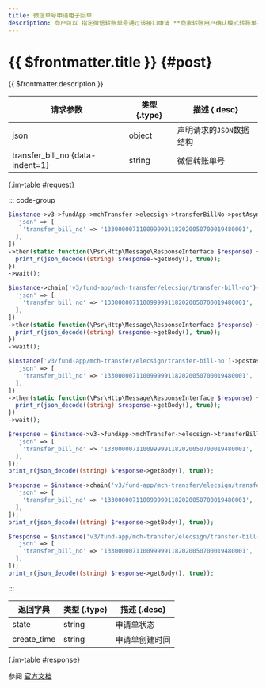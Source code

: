 ```yaml
---
title: 微信单号申请电子回单
description: 商户可以 指定微信转账单号通过该接口申请 **商家转账用户确认模式转账单据** 对应的电子回单。微信支付会在校验满足回单申请条件后受理回单的申请，商户后续可以通过电子回单查询接口查询回单处理进度。
---
```


# {{ $frontmatter.title }} {#post}

{{ $frontmatter.description }}

| 请求参数 | 类型 {.type} | 描述 {.desc}
| --- | --- | ---
| json | object | 声明请求的`JSON`数据结构
| transfer_bill_no {data-indent=1} | string | 微信转账单号

{.im-table #request}

::: code-group

```php [异步纯链式]
$instance->v3->fundApp->mchTransfer->elecsign->transferBillNo->postAsync([
  'json' => [
    'transfer_bill_no' => '1330000071100999991182020050700019480001',
  ],
])
->then(static function(\Psr\Http\Message\ResponseInterface $response) {
  print_r(json_decode((string) $response->getBody(), true));
})
->wait();
```

```php [异步声明式]
$instance->chain('v3/fund-app/mch-transfer/elecsign/transfer-bill-no')->postAsync([
  'json' => [
    'transfer_bill_no' => '1330000071100999991182020050700019480001',
  ],
])
->then(static function(\Psr\Http\Message\ResponseInterface $response) {
  print_r(json_decode((string) $response->getBody(), true));
})
->wait();
```

```php [异步属性式]
$instance['v3/fund-app/mch-transfer/elecsign/transfer-bill-no']->postAsync([
  'json' => [
    'transfer_bill_no' => '1330000071100999991182020050700019480001',
  ],
])
->then(static function(\Psr\Http\Message\ResponseInterface $response) {
  print_r(json_decode((string) $response->getBody(), true));
})
->wait();
```

```php [同步纯链式]
$response = $instance->v3->fundApp->mchTransfer->elecsign->transferBillNo->post([
  'json' => [
    'transfer_bill_no' => '1330000071100999991182020050700019480001',
  ],
]);
print_r(json_decode((string) $response->getBody(), true));
```

```php [同步声明式]
$response = $instance->chain('v3/fund-app/mch-transfer/elecsign/transfer-bill-no')->post([
  'json' => [
    'transfer_bill_no' => '1330000071100999991182020050700019480001',
  ],
]);
print_r(json_decode((string) $response->getBody(), true));
```

```php [同步属性式]
$response = $instance['v3/fund-app/mch-transfer/elecsign/transfer-bill-no']->post([
  'json' => [
    'transfer_bill_no' => '1330000071100999991182020050700019480001',
  ],
]);
print_r(json_decode((string) $response->getBody(), true));
```

:::

| 返回字典 | 类型 {.type} | 描述 {.desc}
| --- | --- | ---
| state | string | 申请单状态
| create_time | string | 申请单创建时间

{.im-table #response}

参阅 [官方文档](https://pay.weixin.qq.com/docs/merchant/apis/mch-trans/elecsign/accept-elecsign-by-no.html)
